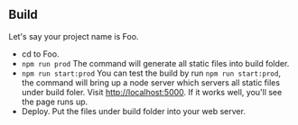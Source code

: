 ## Build

Let's say your project name is Foo. 

* cd to Foo.
* `npm run prod`
The command will generate all static files into build folder.
* `npm run start:prod`
You can test the build by run `npm run start:prod`, the command will bring up a node server which servers all static files under build foler. 
Visit [http://localhost:5000](http://localhost:5000). If it works well, you'll see the page runs up.
* Deploy. 
Put the files under build folder into your web server.